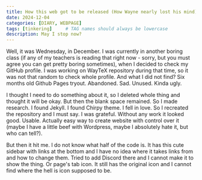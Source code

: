 ```yaml
---
title: How this web got to be released (How Wayne nearly lost his mind)
date: 2024-12-04
categories: [DIARY, WEBPAGE]
tags: [tinkering]     # TAG names should always be lowercase
description: May I stop now?
---
```

Well, it was Wednesday, in December. I was currently in another boring class (if any of my teachers is reading that right now - sorry, but you must agree you can get pretty boring sometimes), when I decided to check my GitHub profile. I was working on WayTeX repository during that time, so it was not that random to check whole profile. And what I did not find? Six months old Github Pages tryout. Abandoned. Sad. Unused. Kinda ugly.

I thought I need to do something about it, so I deleted whole thing and thought it will be okay. But then the blank space remained. So I made research. I found Jekyll. I found Chirpy theme. I fell in love. So I recreated the repository and I must say. I was grateful. Without any work it looked good. Usable. Actually easy way to create website with control over it (maybe I have a little beef with Wordpress, maybe I absolutely hate it, but who can tell?).

But then it hit me. I do not know what half of the code is. It has this cute sidebar with links at the bottom and I have no idea where it takes links from and how to change them. Tried to add Discord there and I cannot make it to show the thing. Or page's tab icon. It still has the original icon and I cannot find where the hell is icon supposed to be.
